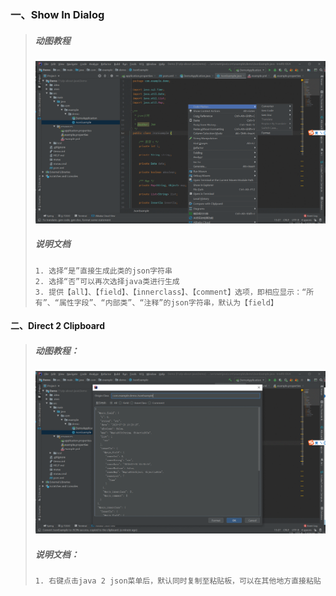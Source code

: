 ### 一、Show In Dialog

> ##### 动图教程
>
> ![pojo2json](./java类转json.gif "pojo2json")
>
> ##### 说明文档
>
> ``` 说明文档
> 1. 选择“是”直接生成此类的json字符串
> 2. 选择“否”可以再次选择java类进行生成
> 3. 提供【all】、【field】、【innerclass】、【comment】选项，即相应显示：“所有”、“属性字段”、“内部类”、“注释”的json字符串，默认为【field】
> ```

#### 二、Direct 2 Clipboard

> ##### 动图教程：
> ![direct 2 clipboard](./直接粘贴.gif "direct 2 clipboard")
> ##### 说明文档：
> ``` 说明文档：
> 1. 右键点击java 2 json菜单后，默认同时复制至粘贴板，可以在其他地方直接粘贴
> ```
